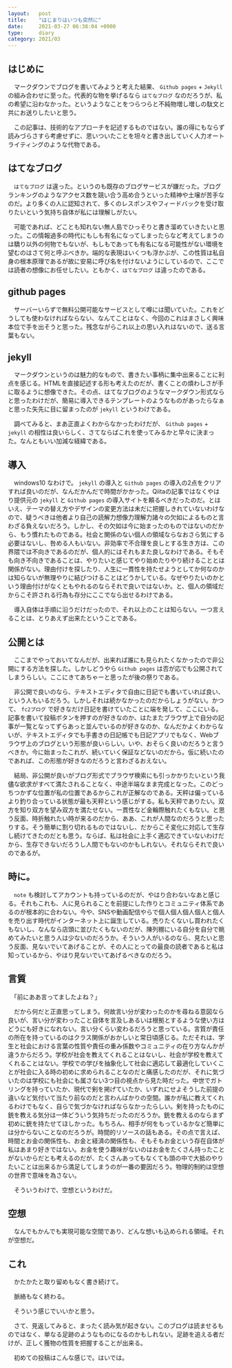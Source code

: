 ```yaml
---
layout:   post
title:    "はじまりはいつも突然に"
date:     2021-03-27 06:38:04 +0900
type:     diary
category: 2021/03
---
```


## はじめに
　マークダウンでブログを書いてみようと考えた結果、 `Github pages` + `Jekyll` の組み合わせに至った。代表的な物を挙げるなら `はてなブログ` なのだろうが、私の希望に沿わなかった。というようなことをつらつらと不純物増し増しの駄文と共にお送りしたいと思う。

　この記事は、技術的なアプローチを記述するものではない。誰の得にもならず読みづらさすら考慮せずに、思いついたことを坦々と書き出していく人力オートライティングのような代物である。

## はてなブログ
　`はてなブログ` は違った。というのも既存のブログサービスが嫌だった。ブログランキングのようなアクセス数を競い合う高め合うといった精神や土壌が苦手なのだ。より多くの人に認知されて、多くのレスポンスやフィードバックを受け取りたいという気持ち自体が私には理解しがたい。

　可能であれば、どことも知れない無人島でひっそりと書き溜めていきたいと思った。この情報過多の時代にもしも有名になってしまったらなど考えてしまうのは驕り以外の何物でもないが、もしもであっても有名になる可能性がない環境を望むのはさて何と呼ぶべきか。端的な表現はいくつも浮かぶが、この性質は私自身の根本原理であるが故に安易に呼び名を付けないようにしているので、ここでは読者の想像にお任せしたい。ともかく、`はてなブログ` は違ったのである。

## github pages
　サーバーいらずで無料公開可能なサービスとして噂には聞いていた。これをどうしても使わなければならない、なんてことはなく、今回のこれはまさしく興味本位で手を出そうと思った。残念ながらこれ以上の思い入れはないので、送る言葉もない。

## jekyll
　マークダウンというのは魅力的なもので、書きたい事柄に集中出来ることに利点を感じる。HTMLを直接記述する形も考えたのだが、書くことの煩わしさが手に取るように想像できた。その点、はてなブログのようなマークダウン形式ならと思ったわけだが、簡易に導入できるテンプレートのようなものがあったらなぁと思った矢先に目に留まったのが `jekyll` というわけである。

　調べてみると、まあ正直よくわからなかったわけだが、 `Github pages` + `jekyll` の相性は良いらしく、さてならばこれを使ってみるかと早々に決まった。なんともいい加減な経緯である。

## 導入
　windows10 なわけで。 `jekyll` の導入と `Github pages` の導入の2点をクリアすれば良いのだが、なんだかんだで時間がかかった。Qiitaの記事ではなくやはり提供元の `jekyll` と `Github pages` の導入サイトを頼るべきだったのだ。とはいえ、テーマの替え方やデザインの変更方法は未だに把握しきれていないわけなので、疑うべきは他者より自己の読解力想像力理解力諸々の欠如によるものと言わざる負えないだろう。しかし、その欠如は今に始まったのものではないのだから、もう慣れたものである。社会と関係のない個人の領域ならなおさら気にする必要はないし、咎める人もいない。非効率で不合理を良しとする生き方は、この界隈では不向きであるのだが、個人的にはそれもまた良しなわけである。そもそも向き不向きであることは、やりたいと感じてやり始めたりやり続けることとは関係がない。理由付けを探したり、人生に一貫性を持たせようとしてか何なのかは知らないが無理やりに結びつけることはどうかしている。なぜやりたいのかという理由付けがなくともやれるのならそれで良いではないか。と、個人の領域だからこそ許される行為も存分にここでなら出せるわけである。

　導入自体は手順に沿うだけだったので、それ以上のことは知らない。一つ言えることは、とりあえず出来たということである。

## 公開とは
　ここまでやっておいてなんだが、出来れば誰にも見られたくなかったので非公開にする方法を探した。しかしどうやら `Github pages` は否が応でも公開されてしまうらしい。ここにきてあちゃーと思ったが後の祭りである。

　非公開で良いのなら、テキストエディタで自由に日記でも書いていれば良い、という人もいるだろう。しかしそれは続かなかったのだからしょうがない。かつて、 `fc2ブログ` で好きなだけ日記を書けていたことに端を発して、ここにいる。記事を書いて投稿ボタンを押すのが好きなのか、はたまたブラウザ上で自分の記事が一覧となってずらあっと並んでいるのが好きなのか、なんだかよくわからないが、テキストエディタでも手書きの日記帳でも日記アプリでもなく、Webブラウザ上のブログという形態が良いらしい。いや、おそらく良いのだろうと言うべきか。今に始まったこれが、続いていく保証などないのだから。仮に続いたのであれば、この形態が好きなのだろうと言わざるおえない。

　結局、非公開が良いがブログ形式でブラウザ検索にも引っかかりたいという我儘な欲求がすべて満たされることなく、中途半端なまま完成となった。このどっちつかずな位置が私の位置であるからこれが正解なのである。天秤は偏っているより釣り合っている状態が最も天秤という感じがする。私も天秤でありたい。双方を知り双方を望み双方を満たせない。一貫性など金輪際触れたくもない。と思う反面、時折触れたい時が来るのだから、ああ、これが人間なのだろうと思ったりする。そう簡単に割り切れるものではないし、だからこそ変化に対応して生存し続けてきたのだとも思う。ならば、私は社会に上手く適応できていないわけだから、生存できないだろうし人間でもないのかもしれない。それならそれで良いのであるが。

## 時に。
　`note` も検討してアカウントも持っているのだが、やはり合わないなあと感じる。それもこれも、人に見られることを前提にした作りとコミュニティ体系であるのが根本的に合わない。今や、SNSや動画配信やらで個人個人個人個人と個人を売り出す時代がインターネット上に誕生している。売りたくないし買われたくもないし、なんなら店頭に並びたくもないのだが、陳列棚にいる自分を自分で眺めてみたいと思う人は少ないのだろうか。そういう人がいるのなら、見たいと思う反面、見ないでいてあげることが、その人にとっての最良の読者であると私は知っているから、やはり見ないでいてあげるべきなのだろう。

## 言質
　「前にああ言ってましたよね？」

　だから何だと正直思ってしまう。何故言い分が変わったのかを尋ねる意図なら良いが、言い分が変わったこと自体を言及しあるいは根拠とするような使い方はどうにも好きになれない。言い分くらい変わるだろうと思っている。言質が責任の所在を持っているのはクラス関係がおかしいと常日頃感じる。ただそれは、学生と社会における言葉の性質や責任の重み係数やコミュニティの在り方なんかが違うからだろう。学校が社会を教えてくれることはないし、社会が学校を教えてくれることはない。学校での学びを抽象化して社会に適応して最適化していくことが社会に入る時の初めに求められることなのだと痛感したのだが、それに気づいたのは学校にも社会にも属さない3つ目の視点から見た時だった。中世でガトリングを持っていたか、現代で剣を掲げていたか、いずれにせよそうした前提の違いなど気付いて当たり前なのだと言わんばかりの空間。誰かが私に教えてくれるわけでもなく、自らで気づかなければならなかったらしい。剣を持ったものに銃を教える気分は一体どういう気持ちだったのだろうか。銃を教えるのならまず初めに銃を持たせてほしかった。もちろん、相手が何をもっているかなど簡単には分からないことなのだろうが。時間的リソースの話もある。その点で言えば、時間とお金の関係性も、お金と経済の関係性も、そもそもお金という存在自体が私はあまり好きではない。お金を使う趣味がないのはお金をたくさん持ったことがないからだとも考えるのだが、たくさんあってもなくても頭の中で大抵のやりたいことは出来るから満足してしまうのが一番の要因だろう。物理的制約は空想の世界で意味を為さない。

　そういうわけで、空想というわけだ。

## 空想
　なんでもかんでも実現可能な空間であり、どんな想いも込められる領域。それが空想だ。

## これ
　かたかたと取り留めもなく書き続けて。

　脈絡もなく終わる。

　そういう感じでいいかと思う。

　さて、見返してみると、まったく読み気が起きない。このブログは読ませるものではなく、単なる足跡のようなものになるのかもしれない。足跡を追える者だけが、正しく獲物の性質を把握することが出来る。

　初めての投稿はこんな感じで。はいでは。